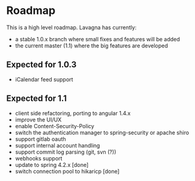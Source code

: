 # Roadmap

This is a high level roadmap. Lavagna has currently:

 - a stable 1.0.x branch where small fixes and features will be added
 - the current master (1.1) where the big features are developed

## Expected for 1.0.3

 - iCalendar feed support

## Expected for 1.1 

 - client side refactoring, porting to angular 1.4.x
 - improve the UI/UX
 - enable Content-Security-Policy
 - switch the authentication manager to spring-security or apache shiro
 - support gitlab oauth 
 - support internal account handling
 - support commit log parsing (git, svn (?))
 - webhooks support
 - update to spring 4.2.x [done]
 - switch connection pool to hikaricp [done]

  